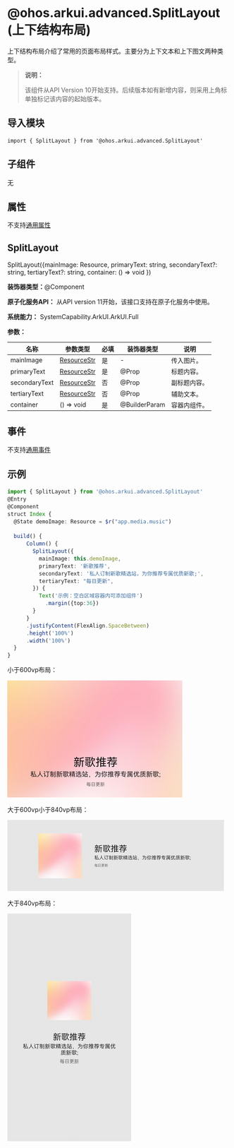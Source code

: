 # @ohos.arkui.advanced.SplitLayout (上下结构布局)


上下结构布局介绍了常用的页面布局样式。主要分为上下文本和上下图文两种类型。


> **说明：**
>
> 该组件从API Version 10开始支持。后续版本如有新增内容，则采用上角标单独标记该内容的起始版本。


## 导入模块

```
import { SplitLayout } from '@ohos.arkui.advanced.SplitLayout'
```


## 子组件

无

## 属性
不支持[通用属性](ts-universal-attributes-size.md)


## SplitLayout

SplitLayout({mainImage: Resource, primaryText: string, secondaryText?: string, tertiaryText?: string, container: ()&nbsp;=&gt;&nbsp;void })

**装饰器类型：**@Component

**原子化服务API：** 从API version 11开始，该接口支持在原子化服务中使用。

**系统能力：** SystemCapability.ArkUI.ArkUI.Full

**参数：**

| 名称 | 参数类型 | 必填 | 装饰器类型        | 说明     |
| -------- | -------- | -------- |---------------|--------|
| mainImage | [ResourceStr](ts-types.md#resourcestr) | 是 | -             | 传入图片。  |
| primaryText | [ResourceStr](ts-types.md#resourcestr) | 是 | @Prop         | 标题内容。  |
| secondaryText | [ResourceStr](ts-types.md#resourcestr) | 否 | @Prop         | 副标题内容。 |
| tertiaryText | [ResourceStr](ts-types.md#resourcestr) | 否 | @Prop         | 辅助文本。  |
| container | ()&nbsp;=&gt;&nbsp;void | 是 | @BuilderParam | 容器内组件。 |

## 事件
不支持[通用事件](ts-universal-events-click.md)

## 示例

```ts
import { SplitLayout } from '@ohos.arkui.advanced.SplitLayout'
@Entry
@Component
struct Index {
  @State demoImage: Resource = $r("app.media.music")

  build() {
      Column() {
        SplitLayout({
          mainImage: this.demoImage,
          primaryText: '新歌推荐',
          secondaryText: '私人订制新歌精选站，为你推荐专属优质新歌;',
          tertiaryText: "每日更新",
        }) {
          Text('示例：空白区域容器内可添加组件')
            .margin({top:36})
        }
      }
      .justifyContent(FlexAlign.SpaceBetween)
      .height('100%')
      .width('100%')
  }
}
```


小于600vp布局：


![zh-cn_image_0000001665553957](figures/zh-cn_image_0000001665553957.png)


大于600vp小于840vp布局：


![zh-cn_image_0000001616957408](figures/zh-cn_image_0000001616957408.png)


大于840vp布局：


![zh-cn_image_0000001617116972](figures/zh-cn_image_0000001617116972.png)
